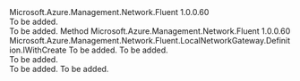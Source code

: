 <Type Name="IWithBgp" FullName="Microsoft.Azure.Management.Network.Fluent.LocalNetworkGateway.Definition.IWithBgp">
  <TypeSignature Language="C#" Value="public interface IWithBgp" />
  <TypeSignature Language="ILAsm" Value=".class public interface auto ansi abstract IWithBgp" />
  <TypeSignature Language="DocId" Value="T:Microsoft.Azure.Management.Network.Fluent.LocalNetworkGateway.Definition.IWithBgp" />
  <TypeSignature Language="VB.NET" Value="Public Interface IWithBgp" />
  <TypeSignature Language="F#" Value="type IWithBgp = interface" />
  <AssemblyInfo>
    <AssemblyName>Microsoft.Azure.Management.Network.Fluent</AssemblyName>
    <AssemblyVersion>1.0.0.60</AssemblyVersion>
  </AssemblyInfo>
  <Interfaces />
  <Docs>
    <summary>To be added.</summary>
    <remarks>To be added.</remarks>
  </Docs>
  <Members>
    <Member MemberName="WithBgp">
      <MemberSignature Language="C#" Value="public Microsoft.Azure.Management.Network.Fluent.LocalNetworkGateway.Definition.IWithCreate WithBgp (long asn, string bgpPeeringAddress);" />
      <MemberSignature Language="ILAsm" Value=".method public hidebysig newslot virtual instance class Microsoft.Azure.Management.Network.Fluent.LocalNetworkGateway.Definition.IWithCreate WithBgp(int64 asn, string bgpPeeringAddress) cil managed" />
      <MemberSignature Language="DocId" Value="M:Microsoft.Azure.Management.Network.Fluent.LocalNetworkGateway.Definition.IWithBgp.WithBgp(System.Int64,System.String)" />
      <MemberSignature Language="VB.NET" Value="Public Function WithBgp (asn As Long, bgpPeeringAddress As String) As IWithCreate" />
      <MemberSignature Language="F#" Value="abstract member WithBgp : int64 * string -&gt; Microsoft.Azure.Management.Network.Fluent.LocalNetworkGateway.Definition.IWithCreate" Usage="iWithBgp.WithBgp (asn, bgpPeeringAddress)" />
      <MemberType>Method</MemberType>
      <AssemblyInfo>
        <AssemblyName>Microsoft.Azure.Management.Network.Fluent</AssemblyName>
        <AssemblyVersion>1.0.0.60</AssemblyVersion>
      </AssemblyInfo>
      <ReturnValue>
        <ReturnType>Microsoft.Azure.Management.Network.Fluent.LocalNetworkGateway.Definition.IWithCreate</ReturnType>
      </ReturnValue>
      <Parameters>
        <Parameter Name="asn" Type="System.Int64" />
        <Parameter Name="bgpPeeringAddress" Type="System.String" />
      </Parameters>
      <Docs>
        <param name="asn">To be added.</param>
        <param name="bgpPeeringAddress">To be added.</param>
        <summary>To be added.</summary>
        <returns>To be added.</returns>
        <remarks>To be added.</remarks>
      </Docs>
    </Member>
  </Members>
</Type>
